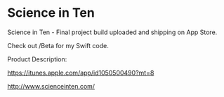 # Science in Ten
Science in Ten - Final project build uploaded and shipping on App Store.

Check out /Beta for my Swift code.

Product Description:

https://itunes.apple.com/app/id1050500490?mt=8

http://www.scienceinten.com/

